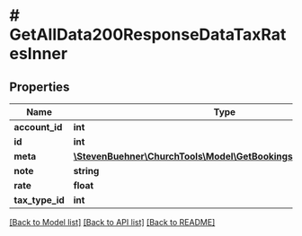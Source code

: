 # # GetAllData200ResponseDataTaxRatesInner

## Properties

Name | Type | Description | Notes
------------ | ------------- | ------------- | -------------
**account_id** | **int** |  | [optional]
**id** | **int** |  | [optional]
**meta** | [**\StevenBuehner\ChurchTools\Model\GetBookings200ResponseMeta**](GetBookings200ResponseMeta.md) |  | [optional]
**note** | **string** |  | [optional]
**rate** | **float** |  | [optional]
**tax_type_id** | **int** |  | [optional]

[[Back to Model list]](../../README.md#models) [[Back to API list]](../../README.md#endpoints) [[Back to README]](../../README.md)
